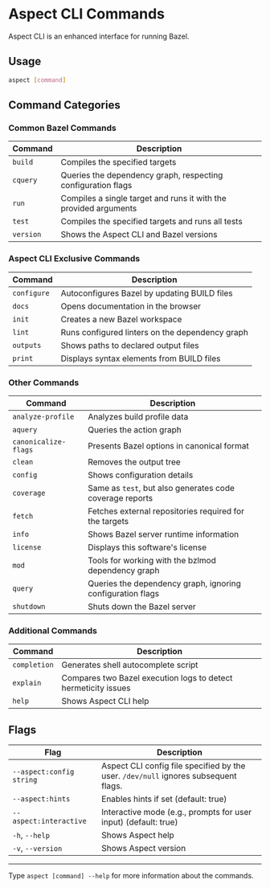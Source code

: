 # Aspect CLI Commands

Aspect CLI is an enhanced interface for running Bazel.

## Usage

```bash
aspect [command]
```

## Command Categories

### Common Bazel Commands

| Command     | Description                                                        |
|-------------|--------------------------------------------------------------------|
| `build`     | Compiles the specified targets                                     |
| `cquery`    | Queries the dependency graph, respecting configuration flags       |
| `run`       | Compiles a single target and runs it with the provided arguments   |
| `test`      | Compiles the specified targets and runs all tests                  |
| `version`   | Shows the Aspect CLI and Bazel versions                            |

### Aspect CLI Exclusive Commands

| Command      | Description                                               |
|--------------|----------------------------------------------------------|
| `configure`  | Autoconfigures Bazel by updating BUILD files             |
| `docs`       | Opens documentation in the browser                       |
| `init`       | Creates a new Bazel workspace                            |
| `lint`       | Runs configured linters on the dependency graph          |
| `outputs`    | Shows paths to declared output files                     |
| `print`      | Displays syntax elements from BUILD files                |

### Other Commands

| Command               | Description                                                        |
|-----------------------|--------------------------------------------------------------------|
| `analyze-profile`     | Analyzes build profile data                                        |
| `aquery`              | Queries the action graph                                           |
| `canonicalize-flags`  | Presents Bazel options in canonical format                         |
| `clean`               | Removes the output tree                                            |
| `config`              | Shows configuration details                                        |
| `coverage`            | Same as `test`, but also generates code coverage reports           |
| `fetch`               | Fetches external repositories required for the targets             |
| `info`                | Shows Bazel server runtime information                             |
| `license`             | Displays this software's license                                   |
| `mod`                 | Tools for working with the bzlmod dependency graph                 |
| `query`               | Queries the dependency graph, ignoring configuration flags         |
| `shutdown`            | Shuts down the Bazel server                                        |

### Additional Commands

| Command       | Description                                                         |
|---------------|---------------------------------------------------------------------|
| `completion`  | Generates shell autocomplete script                                 |
| `explain`     | Compares two Bazel execution logs to detect hermeticity issues      |
| `help`        | Shows Aspect CLI help                                               |

## Flags

| Flag                     | Description                                                                                   |
|--------------------------|----------------------------------------------------------------------------------------------|
| `--aspect:config string` | Aspect CLI config file specified by the user. `/dev/null` ignores subsequent flags.          |
| `--aspect:hints`         | Enables hints if set (default: true)                                                         |
| `--aspect:interactive`   | Interactive mode (e.g., prompts for user input) (default: true)                              |
| `-h`, `--help`           | Shows Aspect help                                                                             |
| `-v`, `--version`        | Shows Aspect version                                                                          |

---

Type `aspect [command] --help` for more information about the commands.